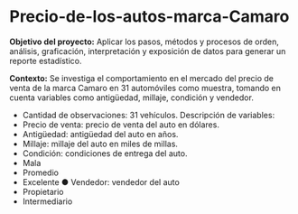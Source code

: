 # Precio-de-los-autos-marca-Camaro

**Objetivo del proyecto:** Aplicar los pasos, métodos y 
procesos de orden, análisis, graficación, 
interpretación y exposición de datos para generar un reporte estadístico.

**Contexto:** Se investiga el comportamiento en el mercado del precio de venta de la marca Camaro en 31 automóviles como muestra, tomando en cuenta variables como antigüedad, millaje, condición y vendedor.

- Cantidad de observaciones: 31 vehículos.
Descripción de variables: 
- Precio de venta: precio de venta del auto en dólares.
- Antigüedad: antigüedad del auto en años.
- Millaje: millaje del auto en miles de millas.
- Condición: condiciones de entrega del auto.
- Mala
- Promedio
- Excelente
● Vendedor: vendedor del auto
- Propietario
- Intermediario
